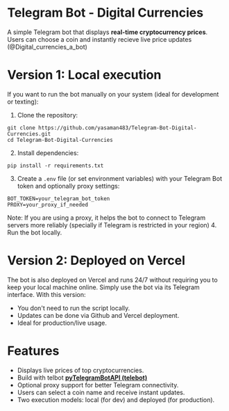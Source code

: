 # Telegram Bot - Digital Currencies
A simple Telegram bot that displays **real-time cryptocurrency prices**. Users can choose a coin and instantly recieve live price updates (@Digital_currencies_a_bot)

# Version 1: Local execution
If you want to run the bot manually on your system (ideal for development or texting):
1. Clone the repository:
```
git clone https://github.com/yasaman483/Telegram-Bot-Digital-Currencies.git  
cd Telegram-Bot-Digital-Currencies
```
2. Install dependencies:
```
pip install -r requirements.txt
```
3. Create a `.env` file (or set environment variables) with your Telegram Bot token and optionally proxy settings:
```
BOT_TOKEN=your_telegram_bot_token  
PROXY=your_proxy_if_needed
```   
Note:
If you are using a proxy, it helps the bot to connect to Telegram servers more reliably (specially if Telegram is restricted in your region)
4. Run the bot locally.

# Version 2: Deployed on Vercel
The bot is also deployed on Vercel and runs 24/7 without requiring you to keep your local machine online. Simply use the bot via its Telegram interface.
With this version:
* You don't need to run the script locally.
* Updates can be done via Github and Vercel deployment.
* Ideal for production/live usage.

# Features
- Displays live prices of top cryptocurrencies.
- Build with telbot **[pyTelegramBotAPI (telebot)](https://github.com/eternnoir/pyTelegramBotAPI)**
- Optional proxy support for better Telegram connectivity.
- Users can select a coin name and receive instant updates.
- Two execution models: local (for dev) and deployed (for production).
